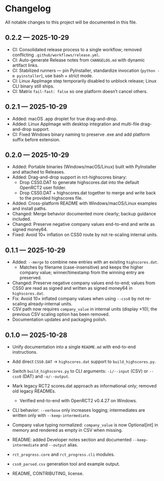 # Changelog

All notable changes to this project will be documented in this file.

## 0.2.2 — 2025-10-29
- CI: Consolidated release process to a single workflow; removed conflicting `.github/workflows/release.yml`.
- CI: Auto-generate Release notes from `CHANGELOG.md` with dynamic artifact links.
- CI: Stabilized runners — pin PyInstaller, standardize invocation (`python -m pyinstaller`), use bash + strict mode.
- CI: Linux AppImage step temporarily disabled to unblock release; Linux CLI binary still ships.
- CI: Matrix `fail-fast: false` so one platform doesn’t cancel others.

## 0.2.1 — 2025-10-29
- Added: macOS .app droplet for true drag-and-drop.
- Added: Linux AppImage with desktop integration and multi-file drag-and-drop support.
- CI: Fixed Windows binary naming to preserve .exe and add platform suffix before extension.

## 0.2.0 — 2025-10-29
- Added: Portable binaries (Windows/macOS/Linux) built with PyInstaller and attached to Releases.
- Added: Drag-and-drop support in rct-highscores binary:
	- Drop CSS0.DAT to generate highscores.dat into the default OpenRCT2 user folder.
	- Drop CSS0.DAT + highscores.dat together to merge and write back to the provided highscores file.
- Added: Cross-platform README with Windows/macOS/Linux examples and install paths.
- Changed: Merge behavior documented more clearly; backup guidance included.
- Changed: Preserve negative company values end-to-end and write as signed money64.
- Fixed: Avoid 10× inflation on CSS0 route by not re-scaling internal units.

## 0.1.1 — 2025-10-29
- Added: `--merge` to combine new entries with an existing `highscores.dat`.
	- Matches by filename (case-insensitive) and keeps the higher company value; winner/timestamp from the winning entry are preserved.
- Changed: Preserve negative company values end-to-end; values from CSS0 are read as signed and written as signed money64 in `highscores.dat`.
- Fix: Avoid 10× inflated company values when using `--css0` by not re-scaling already-internal units.
- CSV path now requires `company_value` in internal units (display ×10); the previous CSV scaling option has been removed.
- Documentation updates and packaging polish.

## 0.1.0 — 2025-10-28
 - Unify documentation into a single `README.md` with end-to-end instructions.
 - Add direct `CSS0.DAT` → `highscores.dat` support to `build_highscores.py`.
 - Switch `build_highscores.py` to CLI arguments: `-i/--input` (CSV) or `--css0` (DAT) and `-o/--output`.
 - Mark legacy RCT2 scores.dat approach as informational only; removed old legacy READMEs.
	- Verified end-to-end with OpenRCT2 v0.4.27 on Windows.


- CLI behavior: `--verbose` only increases logging; intermediates are written only with `--keep-intermediate`.
- Company value typing normalized: `company_value` is now Optional[int] in memory and rendered as empty in CSV when missing.
- README: added Developer notes section and documented `--keep-intermediate` and `--output` alias.
- `rct_progress.core` and `rct_progress.cli` modules.
- `css0_parsed.csv` generation tool and example output.
- README, CONTRIBUTING, license.

